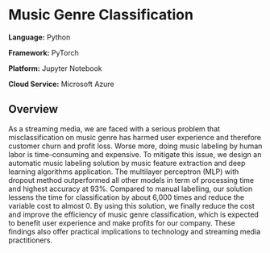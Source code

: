 # Music Genre Classification

**Language:** Python

**Framework:** PyTorch

**Platform:** Jupyter Notebook

**Cloud Service:** Microsoft Azure

## Overview

As a streaming media, we are faced with a serious problem that misclassification on music genre has harmed user experience and therefore customer churn and profit loss. Worse more, doing music labeling by human labor is time-consuming and expensive. To mitigate this issue, we design an automatic music labeling solution by music feature extraction and deep learning algorithms application. The multilayer perceptron (MLP) with dropout method outperformed all other models in term of processing time and highest accuracy at 93%. Compared to manual labelling, our solution lessens the time for classification by about 6,000 times and reduce the variable cost to almost 0. By using this solution, we finally reduce the cost and improve the efficiency of music genre classification, which is expected to benefit user experience and make profits for our company. These findings also offer practical implications to technology and streaming media practitioners.